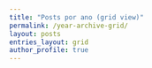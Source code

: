 ```yaml
---
title: "Posts por ano (grid view)"
permalink: /year-archive-grid/
layout: posts
entries_layout: grid
author_profile: true
---
```


